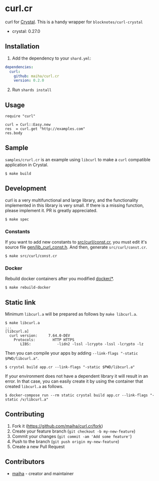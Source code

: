 # curl.cr

curl for [Crystal](http://crystal-lang.org/).
This is a handy wrapper for `blocknotes/curl-crystal`

- crystal: 0.27.0

## Installation

1. Add the dependency to your `shard.yml`:
```yaml
dependencies:
  curl:
    github: maiha/curl.cr
    version: 0.2.0
```
2. Run `shards install`

## Usage

```crystal
require "curl"

curl = Curl::Easy.new
res  = curl.get "http://examples.com"
res.body 
```

## Sample

`samples/crurl.cr` is an example using `libcurl` to make a `curl` compatible application in Crystal.

```console
$ make build
```

## Development

curl is a very multifunctional and large library, and the functionality implemented in this library is very small. If there is a missing function, please implement it. PR is greatly appreciated.

```console
$ make spec
```

### Constants

If you want to add new constants to [src/curl/const.cr](./src/curl/const.cr),
you must edit it's source file [gen/lib_curl_const.h](./gen/lib_curl_const.h).
And then, generate `src/curl/const.cr`.

```console
$ make src/curl/const.cr
```

### Docker

Rebuild docker containers after you modified [docker/*](./docker/).

```console
$ make rebuild-docker
```

## Static link

Minimum `libcurl.a` will be prepared as follows by `make libcurl.a`.

```console
$ make libcurl.a
...
[libcurl.a]
  curl version:     7.64.0-DEV
    Protocols:        HTTP HTTPS
	   LIBS:            -lidn2 -lssl -lcrypto -lssl -lcrypto -lz
```

Then you can compile your apps by adding `--link-flags "-static $PWD/libcurl.a"`.

```console
$ crystal build app.cr --link-flags "-static $PWD/libcurl.a"
```

If your environment does not have a dependent library it will result in an error. In that case, you can easily create it by using the container that created `libcurl.a` as follows.

```console
$ docker-compose run --rm static crystal build app.cr --link-flags "-static /v/libcurl.a"
```

## Contributing

1. Fork it (<https://github.com/maiha/curl.cr/fork>)
2. Create your feature branch (`git checkout -b my-new-feature`)
3. Commit your changes (`git commit -am 'Add some feature'`)
4. Push to the branch (`git push origin my-new-feature`)
5. Create a new Pull Request

## Contributors

- [maiha](https://github.com/maiha) - creator and maintainer
